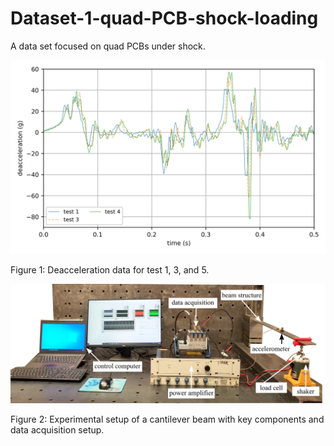 # Dataset-1-quad-PCB-shock-loading
A data set focused on quad PCBs under shock.


![plot](./images/candata.png)

Figure 1: Deacceleration data for test 1, 3, and 5. 


![plot](./images/testbench_final.png)

Figure 2: Experimental setup of a cantilever beam with key components and data acquisition setup.
















